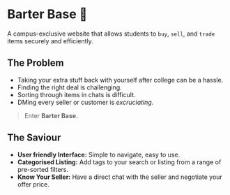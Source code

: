 # Barter Base 💱
A campus-exclusive website that allows students to `buy`, `sell`, and `trade` items securely and efficiently.  

## The Problem
* Taking your extra stuff back with yourself after college can be a hassle. 
* Finding the right deal is challenging.
* Sorting through items in chats is difficult.
* DMing every seller or customer is *excruciating*.

> Enter **Barter Base.**

## The Saviour
* **User friendly Interface:** Simple to navigate, easy to use.
* **Categorised Listing:** Add tags to your search or listing from a range of pre-sorted filters.
* **Know Your Seller:** Have a direct chat with the seller and negotiate your offer price.

